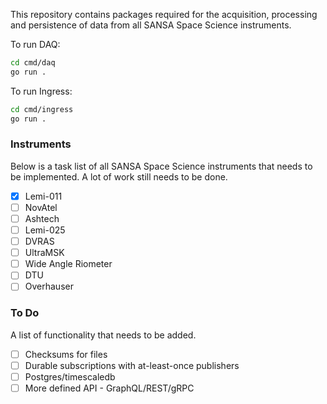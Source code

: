 This repository contains packages required for the acquisition, processing and persistence of data from all SANSA Space Science instruments.
 
To run DAQ:
```bash
cd cmd/daq
go run .
```

To run Ingress:
```bash
cd cmd/ingress
go run .
```

### Instruments
Below is a task list of all SANSA Space Science instruments that needs to be implemented. A lot of work still needs to be done.
- [x] Lemi-011
- [ ] NovAtel
- [ ] Ashtech
- [ ] Lemi-025
- [ ] DVRAS
- [ ] UltraMSK
- [ ] Wide Angle Riometer
- [ ] DTU
- [ ] Overhauser

### To Do
A list of functionality that needs to be added.
- [ ] Checksums for files
- [ ] Durable subscriptions with at-least-once publishers
- [ ] Postgres/timescaledb
- [ ] More defined API - GraphQL/REST/gRPC
